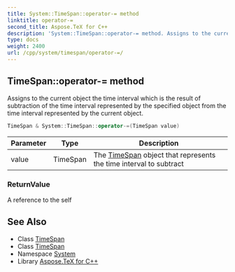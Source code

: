 ```yaml
---
title: System::TimeSpan::operator-= method
linktitle: operator-=
second_title: Aspose.TeX for C++
description: 'System::TimeSpan::operator-= method. Assigns to the current object the time interval which is the result of subtraction of the time interval represented by the specified object from the time interval represented by the current object in C++.'
type: docs
weight: 2400
url: /cpp/system/timespan/operator-=/
---
```

## TimeSpan::operator-= method


Assigns to the current object the time interval which is the result of subtraction of the time interval represented by the specified object from the time interval represented by the current object.

```cpp
TimeSpan & System::TimeSpan::operator-=(TimeSpan value)
```


| Parameter | Type | Description |
| --- | --- | --- |
| value | TimeSpan | The [TimeSpan](../) object that represents the time interval to subtract |

### ReturnValue

A reference to the self

## See Also

* Class [TimeSpan](../)
* Class [TimeSpan](../)
* Namespace [System](../../)
* Library [Aspose.TeX for C++](../../../)
